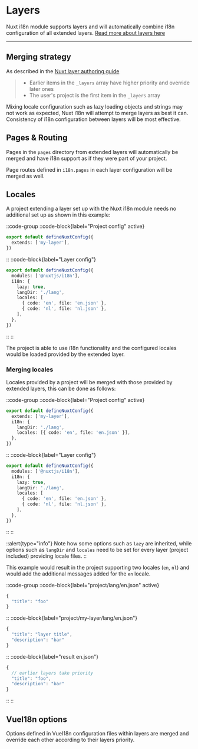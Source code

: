 # Layers

Nuxt i18n module supports layers and will automatically combine i18n configuration of all extended layers. [Read more about layers here](https://nuxt.com/docs/getting-started/layers)

---

## Merging strategy
As described in the [Nuxt layer authoring guide](https://nuxt.com/docs/guide/going-further/layers#multi-layer-support-for-nuxt-modules) 
> * Earlier items in the `_layers` array have higher priority and override later ones
> * The user's project is the first item in the `_layers` array

Mixing locale configuration such as lazy loading objects and strings may not work as expected, Nuxt i18n will attempt to merge layers as best it can. Consistency of i18n configuration between layers will be most effective.


## Pages & Routing
Pages in the `pages` directory from extended layers will automatically be merged and have i18n support as if they were part of your project. 

Page routes defined in `i18n.pages` in each layer configuration will be merged as well.

## Locales
A project extending a layer set up with the Nuxt i18n module needs no additional set up as shown in this example:

::code-group
  ::code-block{label="Project config" active}
  ```ts {} [nuxt.config.ts]
  export default defineNuxtConfig({
    extends: ['my-layer'],
  })
  ```
  ::
  ::code-block{label="Layer config"}
  ```ts
  export default defineNuxtConfig({
    modules: ['@nuxtjs/i18n'],
    i18n: {
      lazy: true,
      langDir: './lang',
      locales: [
        { code: 'en', file: 'en.json' },
        { code: 'nl', file: 'nl.json' },
      ],
    },
  })
  ```
  ::
::

The project is able to use i18n functionality and the configured locales would be loaded provided by the extended layer.


### Merging locales
Locales provided by a project will be merged with those provided by extended layers, this can be done as follows:

::code-group
  ::code-block{label="Project config" active}
  ```ts {} [nuxt.config.ts]
  export default defineNuxtConfig({
    extends: ['my-layer'],
    i18n: {
      langDir: './lang',
      locales: [{ code: 'en', file: 'en.json' }],
    },
  })
  ```
  ::
  ::code-block{label="Layer config"}
  ```ts
  export default defineNuxtConfig({
    modules: ['@nuxtjs/i18n'],
    i18n: {
      lazy: true,
      langDir: './lang',
      locales: [
        { code: 'en', file: 'en.json' },
        { code: 'nl', file: 'nl.json' },
      ],
    },
  })
  ```
  ::
::

::alert{type="info"}
Note how some options such as `lazy` are inherited, while options such as `langDir` and `locales` need to be set for every layer (project included) providing locale files.
::

This example would result in the project supporting two locales (`en`, `nl`) and would add the additional messages added for the `en` locale.

::code-group
  ::code-block{label="project/lang/en.json" active}
  ```ts {} [project/lang/en.json]
  {
    "title": "foo"
  }
  ```
  ::
  ::code-block{label="project/my-layer/lang/en.json"}
  ```ts {} [project/my-layer/lang/en.json]
  {
    "title": "layer title",
    "description": "bar"
  }
  ```
  ::
  ::code-block{label="result en.json"}
  ```ts {} [result]
  {
    // earlier layers take priority
    "title": "foo",
    "description": "bar"
  }
  ```
  ::
::

## VueI18n options
Options defined in VueI18n configuration files within layers are merged and override each other according to their layers priority.
